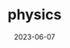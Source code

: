 ---
title: "physics"
cc-type: hashtag
date: 2023-06-07
hashtag: physics
looking-up:
  - astronomy
related:
  - mathematics
  - physicist
---